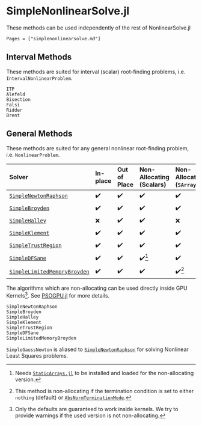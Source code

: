# SimpleNonlinearSolve.jl

These methods can be used independently of the rest of NonlinearSolve.jl

```@index
Pages = ["simplenonlinearsolve.md"]
```

## Interval Methods

These methods are suited for interval (scalar) root-finding problems,
i.e. `IntervalNonlinearProblem`.

```@docs
ITP
Alefeld
Bisection
Falsi
Ridder
Brent
```

## General Methods

These methods are suited for any general nonlinear root-finding problem, i.e.
`NonlinearProblem`.

| Solver                               | In-place | Out of Place | Non-Allocating (Scalars) | Non-Allocating (`SArray`) |
|:------------------------------------ |:-------- |:------------ |:------------------------ |:------------------------- |
| [`SimpleNewtonRaphson`](@ref)        | ✔️       | ✔️           | ✔️                       | ✔️                        |
| [`SimpleBroyden`](@ref)              | ✔️       | ✔️           | ✔️                       | ✔️                        |
| [`SimpleHalley`](@ref)               | ❌        | ✔️           | ✔️                       | ❌                         |
| [`SimpleKlement`](@ref)              | ✔️       | ✔️           | ✔️                       | ✔️                        |
| [`SimpleTrustRegion`](@ref)          | ✔️       | ✔️           | ✔️                       | ✔️                        |
| [`SimpleDFSane`](@ref)               | ✔️       | ✔️           | ✔️[^1]                   | ✔️                        |
| [`SimpleLimitedMemoryBroyden`](@ref) | ✔️       | ✔️           | ✔️                       | ✔️[^2]                    |

The algorithms which are non-allocating can be used directly inside GPU Kernels[^3].
See [PSOGPU.jl](https://github.com/SciML/PSOGPU.jl) for more details.

```@docs
SimpleNewtonRaphson
SimpleBroyden
SimpleHalley
SimpleKlement
SimpleTrustRegion
SimpleDFSane
SimpleLimitedMemoryBroyden
```

`SimpleGaussNewton` is aliased to [`SimpleNewtonRaphson`](@ref) for solving Nonlinear Least
Squares problems.

[^1]: Needs [`StaticArrays.jl`](https://github.com/JuliaArrays/StaticArrays.jl) to be
    installed and loaded for the non-allocating version.
[^2]: This method is non-allocating if the termination condition is set to either `nothing`
    (default) or [`AbsNormTerminationMode`](@ref).
[^3]: Only the defaults are guaranteed to work inside kernels. We try to provide warnings
    if the used version is not non-allocating.
